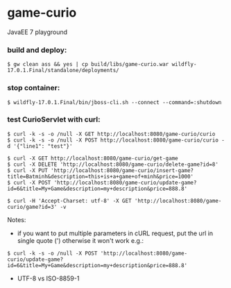 # game-curio
JavaEE 7 playground

### build and deploy:

```
$ gw clean ass && yes | cp build/libs/game-curio.war wildfly-17.0.1.Final/standalone/deployments/
```

### stop container:

```
$ wildfly-17.0.1.Final/bin/jboss-cli.sh --connect --command=:shutdown
```

### test CurioServlet with curl:

```
$ curl -k -s -o /null -X GET http://localhost:8080/game-curio/curio
$ curl -k -s -o /null -X POST http://localhost:8080/game-curio/curio -d '{"line1": "test"}'

$ curl -X GET http://localhost:8080/game-curio/get-game
$ curl -X DELETE 'http://localhost:8080/game-curio/delete-game?id=8'
$ curl -X PUT 'http://localhost:8080/game-curio/insert-game?title=Batminh&description=this+is+a+game+of+minh&price=1000'
$ curl -X POST 'http://localhost:8080/game-curio/update-game?id=6&title=My+Game&description=my+description&price=888.8'

$ curl -H 'Accept-Charset: utf-8' -X GET 'http://localhost:8080/game-curio/game?id=3' -v
```

Notes:
- if you want to put multiple parameters in cURL request, put the url in single quote (') otherwise it won't work
e.g.:
```
$ curl -k -s -o /null -X POST 'http://localhost:8080/game-curio/update-game?id=6&title=My+Game&description=my+description&price=888.8'
```
- UTF-8 vs ISO-8859-1